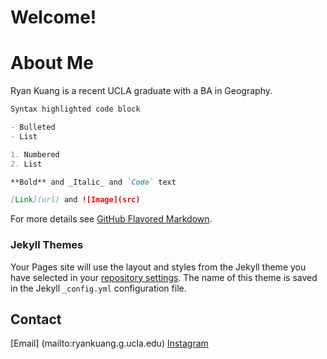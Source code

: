 # Welcome!

# About Me
Ryan Kuang is a recent UCLA graduate with a BA in Geography.

```markdown
Syntax highlighted code block

- Bulleted
- List

1. Numbered
2. List

**Bold** and _Italic_ and `Code` text

[Link](url) and ![Image](src)
```

For more details see [GitHub Flavored Markdown](https://guides.github.com/features/mastering-markdown/).

### Jekyll Themes

Your Pages site will use the layout and styles from the Jekyll theme you have selected in your [repository settings](https://github.com/ryankuang/ryankuang.github.io/settings). The name of this theme is saved in the Jekyll `_config.yml` configuration file.


## Contact
[Email] (mailto:ryankuang.g.ucla.edu)
[Instagram](https://instagram.com/ryankuang.ai)
